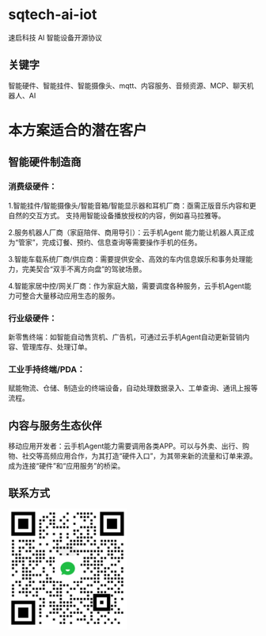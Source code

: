 # sqtech-ai-iot
速启科技 AI 智能设备开源协议

## 关键字
智能硬件、智能挂件、智能摄像头、mqtt、内容服务、音频资源、MCP、聊天机器人、AI

# 本方案适合的潜在客户
## 智能硬件制造商
### 消费级硬件：
1.智能挂件/智能摄像头/智能音箱/智能显示器和耳机厂商：亟需正版音乐内容和更自然的交互方式。 支持用智能设备播放授权的内容，例如喜马拉雅等。

2.服务机器人厂商（家庭陪伴、商用导引）：云手机Agent 能力能让机器人真正成为“管家”，完成订餐、预约、信息查询等需要操作手机的任务。

3.智能车载系统厂商/供应商：需要提供安全、高效的车内信息娱乐和事务处理能力，完美契合“双手不离方向盘”的驾驶场景。

4.智能家居中控/网关厂商：作为家庭大脑，需要调度各种服务，云手机Agent能力可整合大量移动应用生态的服务。

### 行业级硬件：
新零售终端：如智能自动售货机、广告机，可通过云手机Agent自动更新营销内容、管理库存、处理订单。

### 工业手持终端/PDA：
赋能物流、仓储、制造业的终端设备，自动处理数据录入、工单查询、通讯上报等流程。

## 内容与服务生态伙伴
移动应用开发者：云手机Agent能力需要调用各类APP。可以与外卖、出行、购物、社交等高频应用合作，为其打造“硬件入口”，为其带来新的流量和订单来源。成为连接“硬件”和“应用服务”的桥梁。

## 联系方式
<a href="docs/企业微信截图.png" target="_blank" title="企业微信">
    <img src="docs/企业微信截图.png" width="240" />
  </a>